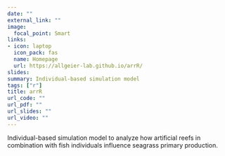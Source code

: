 ```yaml
---
date: ""
external_link: ""
image:
  focal_point: Smart
links:
- icon: laptop
  icon_pack: fas
  name: Homepage
  url: https://allgeier-lab.github.io/arrR/
slides:
summary: Individual-based simulation model
tags: ["r"]
title: arrR
url_code: ""
url_pdf: ""
url_slides: ""
url_video: ""
---
```


Individual-based simulation model to analyze how artificial reefs in combination with fish individuals influence seagrass primary production.
